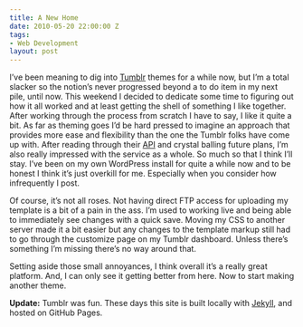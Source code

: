 ```yaml
---
title: A New Home
date: 2010-05-20 22:00:00 Z
tags:
- Web Development
layout: post
---
```


I’ve been meaning to dig into <a href="http://tumblr.com">Tumblr</a> themes for a while now, but I’m a total slacker so the notion’s never progressed beyond a to do item in my next pile, until now. This weekend I decided to dedicate some time to figuring out how it all worked and at least getting the shell of something I like together. After working through the process from scratch I have to say, I like it quite a bit. As far as theming goes I’d be hard pressed to imagine an approach that provides more ease and flexibility than the one the Tumblr folks have come up with. After reading through their <a href="http://www.tumblr.com/docs/en/api">API</a> and crystal balling future plans, I’m also really impressed with the service as a whole. So much so that I think I’ll stay. I’ve been on my own WordPress install for quite a while now and to be honest I think it’s just overkill for me. Especially when you consider how infrequently I post.

<!--more-->

Of course, it’s not all roses. Not having direct FTP access for uploading my template is a bit of a pain in the ass. I’m used to working live and being able to immediately see changes with a quick save. Moving my CSS to another server made it a bit easier but any changes to the template markup still had to go through the customize page on my Tumblr dashboard. Unless there’s something I’m missing there’s no way around that.

Setting aside those small annoyances, I think overall it’s a really great platform. And, I can only see it getting better from here. Now to start making another theme.


**Update:** Tumblr was fun. These days this site is built locally with [Jekyll](http://jekyllrb.com), and hosted on GitHub Pages.
